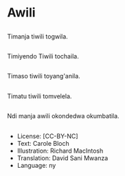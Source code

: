 # Awili

##
Timanja tiwili togwila.

##
Timiyendo Tiwili tochaila.

##
Timaso tiwili toyang'anila.

##
Timatu tiwili tomvelela.

##
Ndi manja awili okondedwa okumbatila.

##
* License: [CC-BY-NC]
* Text: Carole Bloch
* Illustration: Richard MacIntosh
* Translation: David Sani Mwanza
* Language: ny
